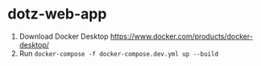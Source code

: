 # dotz-web-app
1. Download Docker Desktop https://www.docker.com/products/docker-desktop/
2. Run `docker-compose -f docker-compose.dev.yml up --build`
